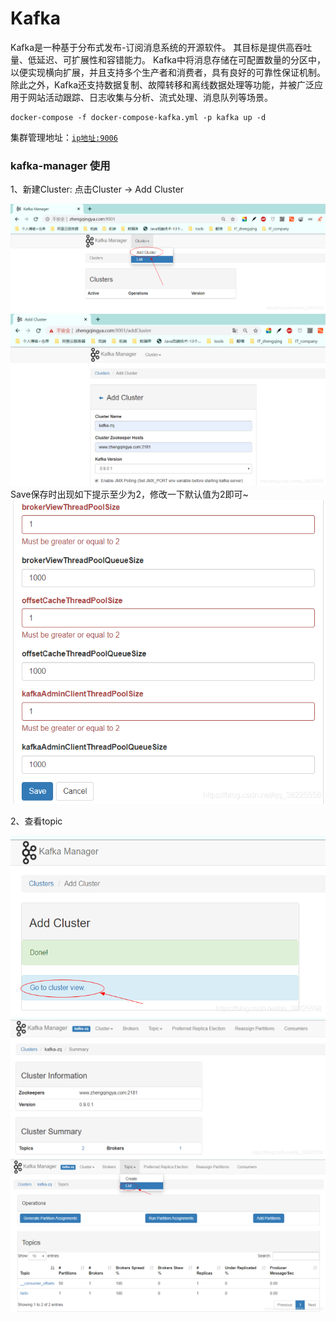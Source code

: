 # Kafka

Kafka是一种基于分布式发布-订阅消息系统的开源软件。 其目标是提供高吞吐量、低延迟、可扩展性和容错能力。
Kafka中将消息存储在可配置数量的分区中，以便实现横向扩展，并且支持多个生产者和消费者，具有良好的可靠性保证机制。
除此之外，Kafka还支持数据复制、故障转移和离线数据处理等功能，并被广泛应用于网站活动跟踪、日志收集与分析、流式处理、消息队列等场景。

```shell
docker-compose -f docker-compose-kafka.yml -p kafka up -d
```

集群管理地址：[`ip地址:9006`](http://IP地址或域名:9006)

### kafka-manager 使用

1、新建Cluster: 点击Cluster -> Add Cluster

![img.png](images/kafka-manager-01.png)
![img_1.png](images/kafka-manager-02.png)
Save保存时出现如下提示至少为2，修改一下默认值为2即可~
![img_2.png](images/kafka-manager-03.png)

2、查看topic

![img_3.png](images/kafka-manager-04.png)
![img_4.png](images/kafka-manager-05.png)
![img_5.png](images/kafka-manager-06.png)
